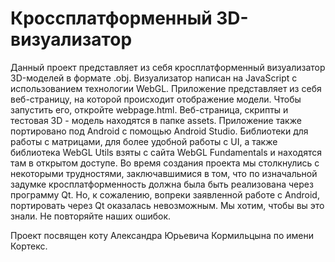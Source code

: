 # Кроссплатформенный 3D-визуализатор
Данный проект представляет из себя кросплатформенный визуализатор 3D-моделей в формате .obj.
Визуализатор написан на JavaScript с использованием технологии WebGL. 
Приложение представляет из себя веб-страницу, на которой происходит отображение модели. Чтобы запустить его, откройте webpage.html.
Веб-страница, скрипты и тестовая 3D - модель находятся в папке assets.
Приложение также портировано под Android с помощью Android Studio.
Библиотеки для работы с матрицами, для более удобной работы с UI, а также библиотека WebGL Utils взяты с сайта WebGL Fundamentals и 
находятся там в открытом доступе.
Во время создания проекта мы столкнулись с некоторыми трудностями, заключавшимися в том, что по изначальной задумке кросплатформенность
должна была быть реализована через программу Qt. Но, к сожалению, вопреки заявленной работе с Android, портировать через Qt оказалась 
невозможным. Мы хотим, чтобы вы это знали. Не повторяйте наших ошибок.  
  
  
Проект посвящен коту Александра Юрьевича Кормильцына по имени Кортекс.
